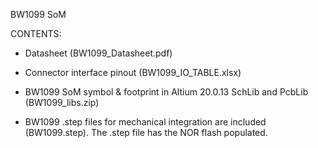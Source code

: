 BW1099 SoM

CONTENTS:

- Datasheet (BW1099_Datasheet.pdf)

- Connector interface pinout (BW1099_IO_TABLE.xlsx)

- BW1099 SoM symbol & footprint in Altium 20.0.13 SchLib and PcbLib (BW1099_libs.zip)

- BW1099 .step files for mechanical integration are included (BW1099.step). The .step file has the NOR flash populated. 
